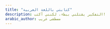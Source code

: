```yaml
---
title: "كتابتي باللغة العربية"
description: التفكير يقتلني ببطء، لكنني أكتب!
arabic_author: مصطفى غريب
---
```


